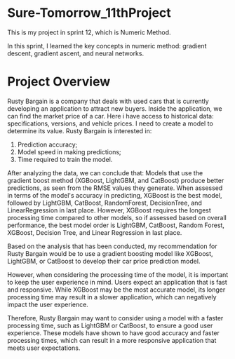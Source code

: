 # Sure-Tomorrow_11thProject
This is my project in sprint 12, which is Numeric Method.

In this sprint, I learned the key concepts in numeric method: gradient descent, gradient ascent, and neural networks.

# Project Overview
Rusty Bargain is a company that deals with used cars that is currently developing an application to attract new buyers. Inside the application, we can find the market price of a car. Here i have access to historical data: specifications, versions, and vehicle prices. I need to create a model to determine its value.
Rusty Bargain is interested in:
  1. Prediction accuracy;
  2. Model speed in making predictions;
  3. Time required to train the model. 

After analyzing the data, we can conclude that:
Models that use the gradient boost method (XGBoost, LightGBM, and CatBoost) produce better predictions, as seen from the RMSE values they generate. When assessed in terms of the model's accuracy in predicting, XGBoost is the best model, followed by LightGBM, CatBoost, RandomForest, DecisionTree, and LinearRegression in last place. However, XGBoost requires the longest processing time compared to other models, so if assessed based on overall performance, the best model order is LightGBM, CatBoost, Random Forest, XGBoost, Decision Tree, and Linear Regression in last place.

Based on the analysis that has been conducted, my recommendation for Rusty Bargain would be to use a gradient boosting model like XGBoost, LightGBM, or CatBoost to develop their car price prediction model.

However, when considering the processing time of the model, it is important to keep the user experience in mind. Users expect an application that is fast and responsive. While XGBoost may be the most accurate model, its longer processing time may result in a slower application, which can negatively impact the user experience.

Therefore, Rusty Bargain may want to consider using a model with a faster processing time, such as LightGBM or CatBoost, to ensure a good user experience. These models have shown to have good accuracy and faster processing times, which can result in a more responsive application that meets user expectations.
